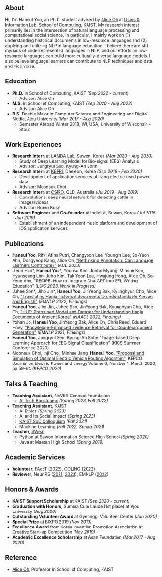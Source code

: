 ## About
Hi, I'm Haneul Yoo, an Ph.D. student advised by [Alice Oh](https://aliceoh9.github.io/) at [Users & Information Lab](http://uilab.kr/), [School of Computing](https://cs.kaist.ac.kr/), [KAIST](https://www.kaist.ac.kr/).
My research interest primarily lies in the intersection of natural language processing and computational social science.
In particular, I mainly work on (1) understanding historical documents in low-resource languages and (2) applying and utilizing NLP in language education.
I believe there are still myriads of underrepresented languages in NLP, and our efforts on low-resource languages can build more culturally-diverse language models.
I also believe language learners can contribute to NLP techniques and data and vice versa.

## Education
- **Ph.D.** in School of Computing, KAIST _(Sep 2022 - current)_
   - Advisor: Alice Oh  
- **M.S.** in School of Computing, KAIST _(Sep 2020 - Aug 2022)_
  -  Advisor: Alice Oh
- **B.S.** Double Major in Computer Science and Engineering and Digital Media, Ajou University _(Mar 2017 - Aug 2020)_
  - Semester Abroad Winter 2018, WI, USA, University of Wisconsin - Stout

## Work Experiences
- **Research Intern** at [LAMDA Lab](https://sites.google.com/site/kasohn/group), Suwon, Korea _(Mar 2020 - Aug 2020)_
  - Study of Deep Learning Model for Bio-signal (EEG) Analysis
  - Advisor: Jungryul Seo, Kyung-Ah Sohn
- **Research Intern** at [KEPRI](https://www.kepri.re.kr:20808/), Daejeon, Korea _(Sep 2019 - Feb 2020)_
  - Development of application services utilizing electric used power data
  - Advisor: Moonsuk Choi
- **Research Intern** at [CSIRO](https://www.csiro.au/), QLD, Australia _(Jul 2019 - Aug 2019)_
  - Convolutional deep neural network for detecting cattle in images/videos
  - Advisor: Brano Kusy
- **Software Engineer** and **Co-founder** at Indielist, Suwon, Korea _(Jul 2018 - Jun 2019)_
  - Establishment of an independent music platform and development of iOS application services

## Publications
- **Haneul Yoo**, Rifki Afina Putri, Changyoon Lee, Youngin Lee, So-Yeon Ahn, Dongyeop Kang, Alice Oh, ["Rethinking Annotation: Can Language Learners Contribute?"](https://arxiv.org/abs/2210.06828) _(ACL 2023)_
- Jieun Han\*, **Haneul Yoo**\*, Yoonsu Kim, Junho Myung, Minsun Kim, Hyunseung Lim, Juho Kim, Tak Yeon Lee, Hwajung Hong, Alice Oh, So-Yeon Ahn, "RECIPE: How to Integrate ChatGPT into EFL Writing Education" _(L@S 2023, Work in Progress)_
- Juhee Son\*, Jiho Jin\*, **Haneul Yoo**, JinYeong Bak, Kyunghyun Cho, Alice Oh, ["Translating Hanja historical documents to understandable Korean and English"](https://arxiv.org/abs/2205.10019) _(EMNLP 2022, Findings)_
- **Haneul Yoo**, Jiho Jin, Juhee Son, JinYeong Bak, Kyunghyun Cho, Alice Oh, ["HUE: Pretrained Model and Dataset for Understanding Hanja Documents of Ancient Korea"](https://aclanthology.org/2022.findings-naacl.140/) _(NAACL 2022, Findings)_
- Yohan Jo, **Haneul Yoo**, JinYeong Bak, Alice Oh, Chris Reed, Eduard Hovy, ["Knowledge-Enhanced Evidence Retrieval for Counterargument Generation"](http://dx.doi.org/10.18653/v1/2021.findings-emnlp.264) _(EMNLP 2021, Findings)_
- **Haneul Yoo**, Jungryul Seo, Kyung-Ah Sohn "Image-based Deep Learning Approach for EEG Signal Classification" (KICS Summer Conference 2020)
- Moonsuk Choi, Inji Choi, Minhae Jang, **Haneul Yoo**, ["Proposal and Simulation of Optimal Electric Vehicle Routing Algorithm"](http://dx.doi.org/10.18770/KEPCO.2020.06.01.059), KEPCO Journal on Electric Power and Energy Volume 6, Number 1, March 2020, pp.59-64 _(KEPCO 2020)_

## Talks & Teaching
- **Teaching Assistant**, NAVER Connect Foundation
  -  [AI Tech Boostcamp](https://boostcamp.connect.or.kr/program_ai.html) _(Spring 2023, Fall 2022)_
- **Teaching Assistant**, KAIST
  - AI Ethics _(Spring 2023)_
  - AI and Its Social Impact _(Spring 2023)_
  - [KAIST SoC Colloquium](https://cs.kaist.ac.kr/colloquium/) _(Fall 2021)_
  - Machine Learning _(Fall 2022, Spring 2021)_
- **Teacher**, [SWeat](https://www.facebook.com/SW.Education.And.Tutoring/)
  - Python at Suwon Information Science High School _(Spring 2020)_
  - Java at Maetan High School _(Spring 2019)_

## Academic Services
- **Volunteer**, FAccT ([2022](https://facctconference.org/2022/)), COLING ([2022](https://coling2022.org/))
- **Reviewer**, NeurIPS ([2021](https://nips.cc/Conferences/2021), [2023](https://nips.cc/Conferences/2023)), EMNLP ([2022](https://2022.emnlp.org/))

## Honors & Awards
- **KAIST Support Scholarship** at KAIST _(Sep 2020 - current)_
- **Graduation with Honors**, Summa Cum Laude (1st place) at Ajou University _(Aug 2020)_
- **Outstanding Volunteer Award** at Gyeonggi Volunteer Center _(Jun 2020)_
- **Special Prize** at BIXPO 2019 _(Nov 2019)_
- **Excellence Award** from Korea Invention Promotion Association at Creative Start-up Competition _(Nov 2019)_
- **Academic Excellence Scholarship** at Asan Foundation _(Mar 2017 - Aug 2020)_

## Reference
- [Alice Oh](https://aliceoh9.github.io/), Professor in School of Computing, KAIST
